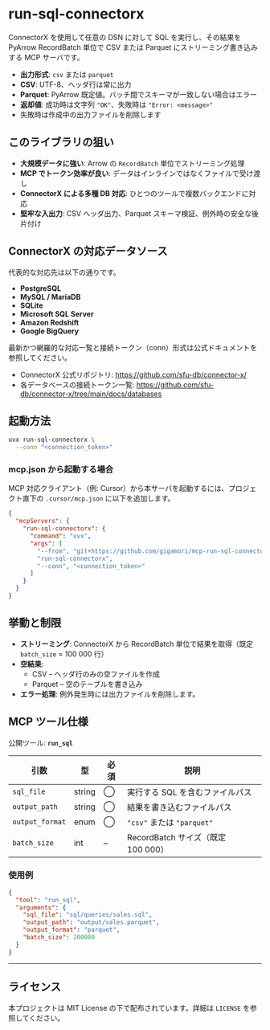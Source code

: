 # run-sql-connectorx

ConnectorX を使用して任意の DSN に対して SQL を実行し、その結果を PyArrow RecordBatch 単位で CSV または Parquet にストリーミング書き込みする MCP サーバです。

* **出力形式**: `csv` または `parquet`
* **CSV**: UTF-8、ヘッダ行は常に出力
* **Parquet**: PyArrow 既定値。バッチ間でスキーマが一致しない場合はエラー
* **返却値**: 成功時は文字列 `"OK"`、失敗時は `"Error: <message>"`
* 失敗時は作成中の出力ファイルを削除します

## このライブラリの狙い

- **大規模データに強い**: Arrow の `RecordBatch` 単位でストリーミング処理
- **MCP でトークン効率が良い**: データはインラインではなくファイルで受け渡し
- **ConnectorX による多種 DB 対応**: ひとつのツールで複数バックエンドに対応
- **堅牢な入出力**: CSV ヘッダ出力、Parquet スキーマ検証、例外時の安全な後片付け

## ConnectorX の対応データソース

代表的な対応先は以下の通りです。

- **PostgreSQL**
- **MySQL / MariaDB**
- **SQLite**
- **Microsoft SQL Server**
- **Amazon Redshift**
- **Google BigQuery**

最新かつ網羅的な対応一覧と接続トークン（conn）形式は公式ドキュメントを参照してください。

- ConnectorX 公式リポジトリ: <https://github.com/sfu-db/connector-x/>
- 各データベースの接続トークン一覧: <https://github.com/sfu-db/connector-x/tree/main/docs/databases>

## 起動方法

```bash
uvx run-sql-connectorx \
  --conn "<connection_token>"
```

### mcp.json から起動する場合

MCP 対応クライアント（例: Cursor）から本サーバを起動するには、プロジェクト直下の `.cursor/mcp.json` に以下を追加します。

```json
{
  "mcpServers": {
    "run-sql-connectorx": {
      "command": "uvx",
      "args": [
        "--from", "git+https://github.com/gigamori/mcp-run-sql-connectorx",
        "run-sql-connectorx",
        "--conn", "<connection_token>"
      ]
    }
  }
}
```

## 挙動と制限

* **ストリーミング**: ConnectorX から RecordBatch 単位で結果を取得（既定 `batch_size` = 100&nbsp;000 行）
* **空結果**:
  * CSV – ヘッダ行のみの空ファイルを作成
  * Parquet – 空のテーブルを書き込み
* **エラー処理**: 例外発生時には出力ファイルを削除します。

## MCP ツール仕様

公開ツール: **`run_sql`**

| 引数 | 型 | 必須 | 説明 |
|------|----|------|------|
| `sql_file` | string | ◯ | 実行する SQL を含むファイルパス |
| `output_path` | string | ◯ | 結果を書き込むファイルパス |
| `output_format` | enum | ◯ | `"csv"` または `"parquet"` |
| `batch_size` | int | – | RecordBatch サイズ（既定 100&nbsp;000） |

### 使用例

```json
{
  "tool": "run_sql",
  "arguments": {
    "sql_file": "sql/queries/sales.sql",
    "output_path": "output/sales.parquet",
    "output_format": "parquet",
    "batch_size": 200000
  }
}
```

---

## ライセンス

本プロジェクトは MIT License の下で配布されています。詳細は `LICENSE` を参照してください。